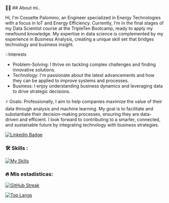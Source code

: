 👩‍💻 ## About mi..

Hi, I'm Cossette Palomino, an Engineer specialized in Energy Technologies with a focus in IoT and Energy Efficiency.
Currently, I'm in the final stages of my Data Scientist course at the TripleTen Bootcamp, ready to apply my newfound knowledge.
My expertise in data science is complemented by my experience in Business Analysis, creating a unique skill set that bridges technology and business insight.

💡Interests
- Problem-Solving: I thrive on tackling complex challenges and finding innovative solutions.
- Technology: I'm passionate about the latest advancements and how they can be applied to improve systems and processes.
- Business: I enjoy understanding business dynamics and leveraging data to drive strategic decisions.

 
⚡ Goals: Professionally, I aim to help companies maximize the value of their data through analysis and machine learning. My goal is to facilitate and substantiate their decision-making processes, ensuring they are data-driven and efficient.
I look forward to contributing to a smarter, connected, and sustainable future by integrating technology with business strategies.

[![Linkedin Badge](https://img.shields.io/badge/-CossettePalomino-blue?style=flat&logo=Linkedin&logoColor=white)](https://www.linkedin.com/in/cossettepalomino/)

### :hammer_and_wrench: Skills :
<div id="header" align="left">
  
   [![My Skills](https://skillicons.dev/icons?i=cpp,py,linux,windows,anaconda,aws,azure,mysql,postgres,vscode,cloudflare,css,arduino,raspberrypi,ubuntu,postman,postgres,git,gitlab,github,firebase,grafana,heroku,html,css)](https://skillicons.dev)

### :fire: Mis estadísticas:
[![GitHub Streak](http://github-readme-streak-stats.herokuapp.com?user=cossettepalomino&theme=dark&background=000000)](https://git.io/streak-stats)

[![Top Langs](https://github-readme-stats.vercel.app/api/top-langs/?username=cossettepalomino&layout=compact&theme=vision-friendly-dark)](https://github.com/anuraghazra/github-readme-stats)
</div>
<!--
-->
